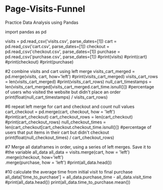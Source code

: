 # Page-Visits-Funnel
Practice Data Analysis using Pandas

import pandas as pd

visits = pd.read_csv('visits.csv',
                     parse_dates=[1])
cart = pd.read_csv('cart.csv',
                   parse_dates=[1])
checkout = pd.read_csv('checkout.csv',
                       parse_dates=[1])
purchase = pd.read_csv('purchase.csv',
                       parse_dates=[1])
#print(visits)
#print(cart)
#print(checkout)
#print(purchase)

#2 combine visits and cart using left merge
visits_cart_merged = pd.merge(visits, cart, how='left')
#print(visits_cart_merged)
visits_cart_rows = len(visits_cart_merged)
#print(visits_cart_rows)
null_cart_timestamps = len(visits_cart_merged[visits_cart_merged.cart_time.isnull()])
#percentage of users who visited the website but didn't place an order
print(float(null_cart_timestamps) / visits_cart_rows)

#6 repeat left merge for cart and checkout and count null values
cart_checkout = pd.merge(cart, checkout, how = 'left')
#print(cart_checkout)
cart_checkout_rows = len(cart_checkout)
#print(cart_checkout_rows)
null_checkout_times = len(cart_checkout[cart_checkout.checkout_time.isnull()])
#percentage of users that put items in their cart but didn't checkout
print(float(null_checkout_times) / cart_checkout_rows)

#7 Merge all dataframes in order, using a series of left merges. Save it to 
#the variable all_data
all_data = visits.merge(cart, how = 'left')\
								 .merge(checkout, how='left')\
								 .merge(purchase, how = 'left')
#print(all_data.head())

#10 calculate the average time from initial visit to final purchase
all_data['time_to_purchase'] = all_data.purchase_time - all_data.visit_time
#print(all_data.head())
print(all_data.time_to_purchase.mean())


